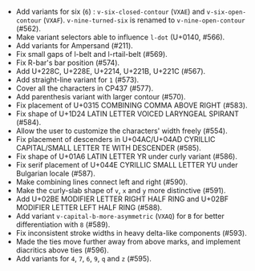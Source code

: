  * Add variants for six (`6`) : `v-six-closed-contour` (`VXAE`) and `v-six-open-contour` (`VXAF`). `v-nine-turned-six` is renamed to `v-nine-open-contour` (#562).
 * Make variant selectors able to influence `l-dot` (U+0140, #566).
 * Add variants for Ampersand (#211).
 * Fix small gaps of l-belt and l-rtail-belt (#569).
 * Fix R-bar's bar position (#574).
 * Add U+228C, U+228E, U+2214, U+221B, U+221C (#567).
 * Add straight-line variant for `1` (#573).
 * Cover all the characters in CP437 (#577).
 * Add parenthesis variant with larger contour (#570).
 * Fix placement of U+0315 COMBINING COMMA ABOVE RIGHT (#583).
 * Fix shape of U+1D24 LATIN LETTER VOICED LARYNGEAL SPIRANT (#584).
 * Allow the user to customize the characters' width freely (#554).
 * Fix placement of descenders in U+04AC/U+04AD CYRILLIC CAPITAL/SMALL LETTER TE WITH DESCENDER (#585).
 * Fix shape of U+01A6 LATIN LETTER YR under curly variant (#586).
 * Fix serif placement of U+044E CYRILLIC SMALL LETTER YU under Bulgarian locale (#587).
 * Make combining lines connect left and right (#590).
 * Make the curly-slab shape of `v`, `x` and `y` more distinctive (#591).
 * Add U+02BE MODIFIER LETTER RIGHT HALF RING and U+02BF MODIFIER LETTER LEFT HALF RING (#588).
 * Add variant `v-capital-b-more-asymmetric` (`VXAQ`) for `B` for better differentiation with `8` (#589).
 * Fix inconsistent stroke widths in heavy delta-like components (#593).
 * Made the ties move further away from above marks, and implement diacritics above ties (#596).
 * Add variants for `4`, `7`, `6`, `9`, `q` and `z` (#595).